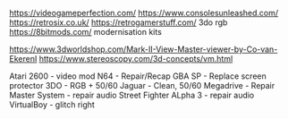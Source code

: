 https://videogameperfection.com/
https://www.consolesunleashed.com/
https://retrosix.co.uk/
https://retrogamerstuff.com/
    3do rgb
https://8bitmods.com/
    modernisation kits

https://www.3dworldshop.com/Mark-II-View-Master-viewer-by-Co-van-EkerenI
https://www.stereoscopy.com/3d-concepts/vm.html

Atari 2600 - video mod
N64 - Repair/Recap
GBA SP - Replace screen protector
3DO - RGB + 50/60
Jaguar - Clean, 50/60
Megadrive - Repair
Master System - repair audio
Street Fighter ALpha 3 - repair audio
VirtualBoy - glitch right

